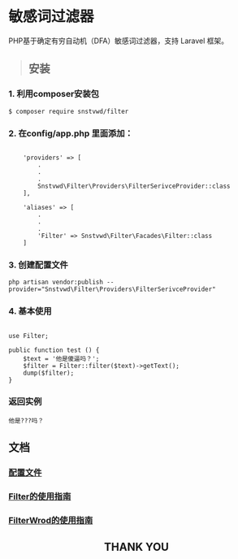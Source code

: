 # 敏感词过滤器

PHP基于确定有穷自动机（DFA）敏感词过滤器，支持 Laravel 框架。

> ## 安装

### 1. 利用composer安装包

```
$ composer require snstvwd/filter
```

### 2. 在config/app.php 里面添加：

```

    'providers' => [
        .
        .
        .
        Snstvwd\Filter\Providers\FilterSerivceProvider::class
    ],
    
    'aliases' => [
        .
        .
        .
        'Filter' => Snstvwd\Filter\Facades\Filter::class
    ]

```

### 3. 创建配置文件

```
php artisan vendor:publish --provider="Snstvwd\Filter\Providers\FilterSerivceProvider"
```

### 4. 基本使用

```

use Filter;

public function test () {
    $text = '他是傻逼吗？';
    $filter = Filter::filter($text)->getText();
    dump($filter);
}
```

### 返回实例

```
他是???吗？
```

## 文档

### [配置文件](./doc/setting.md)
### [Filter的使用指南](./doc/filter.md)
### [FilterWrod的使用指南](./doc/filterword.md)

## <center>THANK YOU</center>
